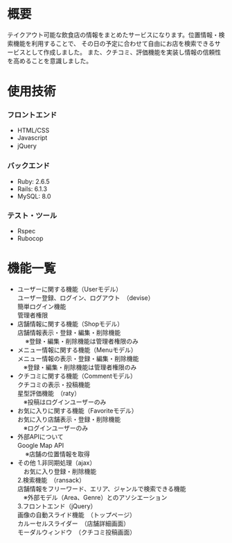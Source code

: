 # 概要

テイクアウト可能な飲食店の情報をまとめたサービスになります。位置情報・検索機能を利用することで、
その日の予定に合わせて自由にお店を検索できるサービスとして作成しました。
また、クチコミ、評価機能を実装し情報の信頼性を高めることを意識しました。

# 使用技術
### フロントエンド
- HTML/CSS
- Javascript
- jQuery　<br>
### バックエンド
- Ruby: 2.6.5
- Rails: 6.1.3
- MySQL: 8.0
### テスト・ツール
- Rspec
- Rubocop

# 機能一覧
- ユーザーに関する機能（Userモデル）　<br>
  ユーザー登録、ログイン、ログアウト　（devise）　<br>
  簡単ログイン機能　<br>
  管理者権限
- 店舗情報に関する機能（Shopモデル）　<br>
  店舗情報表示・登録・編集・削除機能　<br>
　  ※登録・編集・削除機能は管理者権限のみ
- メニュー情報に関する機能（Menuモデル）　<br>
  メニュー情報の表示・登録・編集・削除機能　<br>
  　※登録・編集・削除機能は管理者権限のみ
- クチコミに関する機能（Commentモデル）　<br>
  クチコミの表示・投稿機能　<br>
  星型評価機能　（raty）　<br>
  　※投稿はログインユーザーのみ
- お気に入りに関する機能（Favoriteモデル）　<br>
  お気に入り店舗表示・登録・削除機能　<br>
  　※ログインユーザーのみ
- 外部APIについて　<br>
  Google Map API　<br>
　  ※店舗の位置情報を取得
- その他
1.非同期処理（ajax）　<br>
　お気に入り登録・削除機能　<br>
2.検索機能　（ransack）　<br>
  店舗情報をフリーワード、エリア、ジャンルで検索できる機能　<br>
  　※外部モデル（Area、Genre）とのアソシエーション　<br>
3.フロントエンド（jQuery）　<br>
  画像の自動スライド機能　（トップページ）　<br>
  カルーセルスライダー　（店舗詳細画面）　<br>
  モーダルウィンドウ　（クチコミ投稿画面）　<br>
